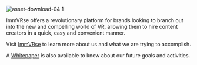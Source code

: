 ![asset-download-04 1](https://user-images.githubusercontent.com/43682009/48822419-3deb5180-ed87-11e8-8312-44b71747fa24.png)

ImmVRse offers a revolutionary platform for brands looking to branch out into the new and compelling world of VR, allowing them to hire content creators in a quick, easy and convenient manner.

Visit [ImmVRse](https://immvr.se/) to learn more about us and what we are trying to accomplish.

A [Whitepaper](https://immvr.se/wp-content/uploads/2018/10/Whitepaper-ImmVRse-5.2.pdf) is also available to know about our future goals and activities. 
